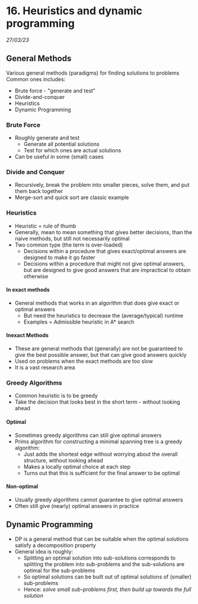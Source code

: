 # 16.  Heuristics and dynamic programming
_27/03/23_

## General Methods
Various general methods (paradigms) for finding solutions to problems
Common ones includes:
- Brute force - "generate and test"
- Divide-and-conquer
- Heuristics
- Dynamic Programming

### Brute Force
- Roughly generate and test
	- Generate all potential solutions
	- Test for which ones are actual solutions
- Can be useful in some (small) cases

### Divide and Conquer
- Recursively, break the problem into smaller pieces, solve them, and put them back together
- Merge-sort and quick sort are classic example

### Heuristics
- Heuristic = rule of thumb
- Generally, mean to mean something that gives better decisions, than the naive methods, but still not necessarily optimal
- Two common type (the term is over-loaded)
	- Decisions within a procedure that gives exact/optimal answers are designed to make it go faster
	- Decisions within a procedure that might not give optimal answers, but are designed to give good answers that are impractical to obtain otherwise

#### In exact methods
- General methods that works in an algorithm that does give exact or optimal answers
	- But need the heuristics to decrease the (average/typical) runtime
	- Examples = Admissible heuristic in A* search
#### Inexact Methods
- These are general methods that (generally) are not be guaranteed to give the best possible answer, but that can give good answers quickly
- Used on problems when the exact methods are too slow
- It is a vast research area

### Greedy Algorithms
- Common heuristic is to be greedy
- Take the decision that looks best in the short term - without looking ahead

#### Optimal
- Sometimes greedy algorithms can still give optimal answers
- Prims algorithm for constructing a minimal spanning tree is a greedy algorithm:
	- Just adds the shortest edge without worrying about the overall structure, without looking ahead
	- Makes a locally optimal choice at each step
	- Turns out that this is sufficient for the final answer to be optimal

#### Non-optimal
- Usually greedy algorithms cannot guarantee to give optimal answers
- Often still give (nearly) optimal answers in practice

## Dynamic Programming
- DP is a general method that can be suitable when the optimal solutions satisfy a decomposition property
- General idea is roughly:
	- Splitting an optimal solution into sub-solutions corresponds to splitting the problem into sub-problems and the sub-solutions are optimal for the sub-problems
	- So optimal solutions can be built out of optimal solutions of (smaller) sub-problems
	- Hence: *solve small sub-problems first, then build up towards the full solution*
